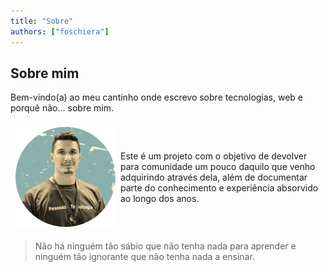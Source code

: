 ```yaml
---
title: "Sobre"
authors: ["foschiera"]
---
```

## Sobre mim

Bem-vindo(a) ao meu cantinho onde escrevo sobre tecnologias, web e porquê não... sobre mim.

<div style="display: flex;justify-content: space-between;align-items: center;">
<img src="./media/avatar.png" style="width: 160px;margin: 8px;">

Este é um projeto com o objetivo de devolver para comunidade um pouco daquilo que venho adquirindo através dela,
além de documentar parte do conhecimento e experiência  absorvido ao longo dos anos.
</div>

> Não há ninguém tão sábio que não tenha nada para aprender e ninguém tão ignorante que não tenha nada a ensinar.
